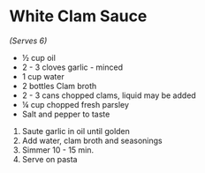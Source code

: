 # White Clam Sauce
*(Serves 6)*

* ½ cup oil
* 2 - 3 cloves garlic - minced
* 1 cup water
* 2 bottles Clam broth
* 2 - 3 cans chopped clams, liquid may be added
* ¼ cup chopped fresh parsley
* Salt and pepper to taste

1. Saute garlic in oil until golden
2. Add water, clam broth and seasonings
3. Simmer 10 - 15 min.
4. Serve on pasta